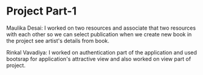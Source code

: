 # Project Part-1

Maulika Desai: I worked on two resources and associate that two resources with each other so we can select publication when we create new book in the project see artist's details from book.

Rinkal Vavadiya: I worked on authentication part of the application and used bootsrap for application's attractive view and also worked on view part of project.

